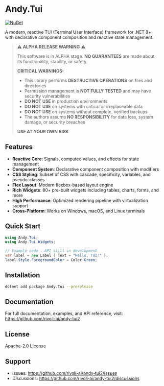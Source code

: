 # Andy.Tui

[![NuGet](https://img.shields.io/nuget/vpre/Andy.Tui)](https://www.nuget.org/packages/Andy.Tui/)

A modern, reactive TUI (Terminal User Interface) framework for .NET 8+ with declarative component composition and reactive state management.

> ⚠️ **ALPHA RELEASE WARNING** ⚠️
> 
> This software is in ALPHA stage. **NO GUARANTEES** are made about its functionality, stability, or safety.
> 
> **CRITICAL WARNINGS:**
> - This library performs **DESTRUCTIVE OPERATIONS** on files and directories
> - Permission management is **NOT FULLY TESTED** and may have security vulnerabilities
> - **DO NOT USE** in production environments
> - **DO NOT USE** on systems with critical or irreplaceable data
> - **DO NOT USE** on systems without complete, verified backups
> - The authors assume **NO RESPONSIBILITY** for data loss, system damage, or security breaches
> 
> **USE AT YOUR OWN RISK**

## Features

- **Reactive Core**: Signals, computed values, and effects for state management
- **Component System**: Declarative component composition with modifiers
- **CSS Styling**: Subset of CSS with cascade, specificity, variables, and pseudo-classes
- **Flex Layout**: Modern flexbox-based layout engine
- **Rich Widgets**: 80+ pre-built widgets including tables, charts, forms, and more
- **High Performance**: Optimized rendering pipeline with virtualization support
- **Cross-Platform**: Works on Windows, macOS, and Linux terminals

## Quick Start

```csharp
using Andy.Tui;
using Andy.Tui.Widgets;

// Example code - API still in development
var label = new Label { Text = "Hello, TUI!" };
label.Style.ForegroundColor = Color.Green;
```

## Installation

```bash
dotnet add package Andy.Tui --prerelease
```

## Documentation

For full documentation, examples, and API reference, visit:
https://github.com/rivoli-ai/andy-tui2

## License

Apache-2.0 License

## Support

- Issues: https://github.com/rivoli-ai/andy-tui2/issues
- Discussions: https://github.com/rivoli-ai/andy-tui2/discussions